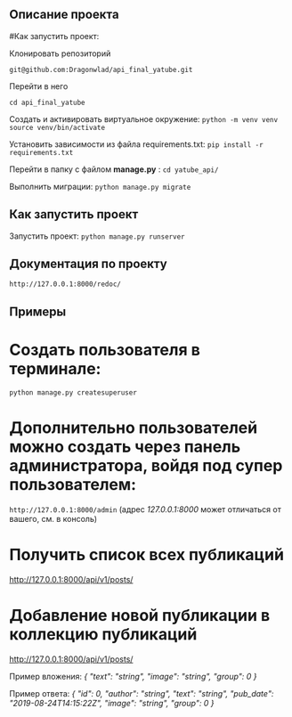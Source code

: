 ## Описание проекта

#Как запустить проект:

Клонировать репозиторий

`git@github.com:Dragonwlad/api_final_yatube.git`

 Перейти в него 
 
`cd api_final_yatube`

Cоздать и активировать виртуальное окружение:
`python -m venv venv`
`source venv/bin/activate`

Установить зависимости из файла requirements.txt:
`pip install -r requirements.txt`

Перейти в папку с файлом **manage.py** :
`cd yatube_api/`

Выполнить миграции:
`python manage.py migrate`


## Как запустить проект
Запустить проект:
`python manage.py runserver`

## Документация по проекту
`http://127.0.0.1:8000/redoc/`

## Примеры
# Создать пользователя в терминале:
`python manage.py createsuperuser`
# Дополнительно пользователей можно создать через панель администратора, войдя под супер пользователем:
`http://127.0.0.1:8000/admin`
(адрес *127.0.0.1:8000* может отличаться от вашего, см. в консоль)

# Получить список всех публикаций
http://127.0.0.1:8000/api/v1/posts/

# Добавление новой публикации в коллекцию публикаций
http://127.0.0.1:8000/api/v1/posts/

Пример вложения:
*{
"text": "string",
"image": "string",
"group": 0
}*

Пример ответа:
*{
"id": 0,
"author": "string",
"text": "string",
"pub_date": "2019-08-24T14:15:22Z",
"image": "string",
"group": 0
}*
